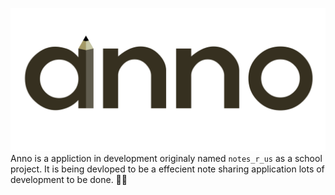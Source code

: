 ![Anno Logo](../assets/anno_logo.png)
Anno is a appliction in development originaly named `notes_r_us` as a school project. It is being devloped to be a effecient note sharing application lots of development to be done. 🧑‍💻
